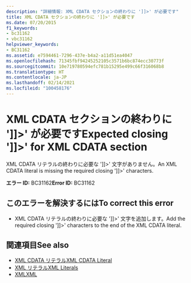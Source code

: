 ```yaml
---
description: "詳細情報: XML CDATA セクションの終わりに ']]>' が必要です"
title: XML CDATA セクションの終わりに ']]>' が必要です
ms.date: 07/20/2015
f1_keywords:
- bc31162
- vbc31162
helpviewer_keywords:
- BC31162
ms.assetid: e7594461-7296-437e-b4a2-a11d51ea4047
ms.openlocfilehash: 71345fbf94245252105c3571b6bc874ecc30773f
ms.sourcegitcommit: 10e719780594efc781b15295e499c66f316068b8
ms.translationtype: HT
ms.contentlocale: ja-JP
ms.lasthandoff: 02/14/2021
ms.locfileid: "100458176"
---
```

# <a name="expected-closing--for-xml-cdata-section"></a><span data-ttu-id="5191d-103">XML CDATA セクションの終わりに ']]>' が必要です</span><span class="sxs-lookup"><span data-stu-id="5191d-103">Expected closing ']]>' for XML CDATA section</span></span>

<span data-ttu-id="5191d-104">XML CDATA リテラルの終わりに必要な ']]>' 文字がありません。</span><span class="sxs-lookup"><span data-stu-id="5191d-104">An XML CDATA literal is missing the required closing ']]>' characters.</span></span>  
  
 <span data-ttu-id="5191d-105">**エラー ID:** BC31162</span><span class="sxs-lookup"><span data-stu-id="5191d-105">**Error ID:** BC31162</span></span>  
  
## <a name="to-correct-this-error"></a><span data-ttu-id="5191d-106">このエラーを解決するには</span><span class="sxs-lookup"><span data-stu-id="5191d-106">To correct this error</span></span>  
  
- <span data-ttu-id="5191d-107">XML CDATA リテラルの終わりに必要な ']]>' 文字を追加します。</span><span class="sxs-lookup"><span data-stu-id="5191d-107">Add the required closing ']]>' characters to the end of the XML CDATA literal.</span></span>  
  
## <a name="see-also"></a><span data-ttu-id="5191d-108">関連項目</span><span class="sxs-lookup"><span data-stu-id="5191d-108">See also</span></span>

- [<span data-ttu-id="5191d-109">XML CDATA リテラル</span><span class="sxs-lookup"><span data-stu-id="5191d-109">XML CDATA Literal</span></span>](../language-reference/xml-literals/xml-cdata-literal.md)
- [<span data-ttu-id="5191d-110">XML リテラル</span><span class="sxs-lookup"><span data-stu-id="5191d-110">XML Literals</span></span>](../language-reference/xml-literals/index.md)
- [<span data-ttu-id="5191d-111">XML</span><span class="sxs-lookup"><span data-stu-id="5191d-111">XML</span></span>](../programming-guide/language-features/xml/index.md)
